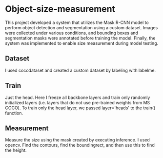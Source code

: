 # Object-size-measurement
This project developed a system that utilizes the Mask R-CNN model to perform object detection and segmentation using a custom dataset. Images were collected under various conditions, and bounding boxes and segmentation masks were annotated before training the model. Finally, the system was implemented to enable size measurement during model testing.

## Dataset
I used cocodataset and created a custom dataset by labeling with labelme.

## Train
Just the head. Here I freeze all backbone layers and train only randomly initialized layers (i.e. layers that do not use pre-trained weights from MS COCO). 
To train only the head layer, we passed layer='heads' to the train() function.

## Measurement
Measure the size using the mask created by executing inference. 
I used opencv. Find the contours, find the boundingrect, and then use this to find the height.
